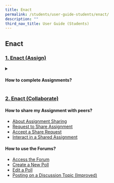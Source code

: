 ```yaml
---
title: Enact
permalink: /students/user-guide-students/enact/
description: ""
third_nav_title: User Guide (Students)
---
```

## Enact

### [1. Enact (Assign)](/teacher-user-guide/discover/index/)

<details><summary><h4> How to complete Assignments?</h4></summary>
<details><summary><h5> How to access my Assignments?</h5></summary>

* [About Assignments](https://www.notion.so/About-Assignments-b1488c912e684915bcf5a5603922def8)
* [View Assignments](https://www.notion.so/View-Assignments-6be91692ffa346c28b6e59162664ebf4)
* [Navigate an Assignment](https://www.notion.so/Navigate-an-Assignment-87ff488ea01f448c98756c71ec1690d1)
* [Attempt an Assignment](https://www.notion.so/Attempt-an-Assignment-60371cf299084e898c3034cdf4e5f44a)
* [Complete an Activity &amp; Section](https://www.notion.so/Complete-an-Activity-Section-acd1a513de55404ba53efffca445cfbb)
</details>
<details><summary><h5>How to attempt the different Question Types?</h5></summary> 

[Attempt a Multiple-Choice Question](https://www.notion.so/Attempt-a-Multiple-Choice-Question-2d617463a708420f8a5d3eb371f5e1b8)

[Attempt a Fill-in-the-Blanks Question](https://www.notion.so/Attempt-a-Fill-in-the-Blanks-Question-d24eab0b58b14d90b553782e4b743289)

[Attempt a Click-and-Drop Question](https://www.notion.so/Attempt-a-Click-and-Drop-Question-61f94a43a54d459ba8213235e1aaa5f7)

[Attempt an Error-Editing Question](https://www.notion.so/Attempt-an-Error-Editing-Question-3da010f2a861470aa51797ab3b5ce4fb)

[Attempt an Audio-Response Question](https://www.notion.so/Attempt-an-Audio-Response-Question-143e12cad8084b5f9c808b5a6fccd97c)

[Attempt a Free-Response Question](https://www.notion.so/Attempt-a-Free-Response-Question-0a25b2983dff4f179e49634a9ded3186)

[Attempt a Multi-Part Question](https://www.notion.so/Attempt-a-Multi-Part-Question-7f0faf0935a94d96bb39bcebb97535d3)

[Attempt an Interactive Thinking Tool Component](https://www.notion.so/Attempt-an-Interactive-Thinking-Tool-Component-9c0e596a56f94093849f7e2fbd5bd925)

[Attempt a Poll](https://www.notion.so/Attempt-a-Poll-2e67c19fb9e8462e98c3bbaefb62369f)

[Attempt a Question with Rubrics](https://www.notion.so/Attempt-a-Question-with-Rubrics-f18a7f9d5b2c4acaba3045debb98c8aa)

[Attempt a Team Quiz](https://www.notion.so/Attempt-a-Team-Quiz-84dde19b26ea48b2a40d3db1a8c6b1e0)

[Attempt Google-Attached Files](https://www.notion.so/Attempt-Google-Attached-Files-3aa961399d4c4032a665c3213e03a817)
</details>
<details>	
<summary><h5>What features are there to support learning of my Mother Tongue?</h5></summary>

[Text-to-Speech (TTS)](https://www.notion.so/Text-to-Speech-TTS-eb9e91fcf6c948faa3dba65c6f38cf42)

[Speech Evaluation](https://www.notion.so/Speech-Evaluation-8de953cc81b64296ad4861fa3ec90a7e)

[E-Dictionary](https://www.notion.so/E-Dictionary-b6e29f7fe51c440dbdecc5d93ba17112)
</details>
<details>	
<summary><h5>How to add Rich Text in responses?</h5></summary>

[Formatting &amp; Paragraphing](https://www.notion.so/Formatting-Paragraphing-7914b48243384679811f7afb9071f3d5)

[Insert Tables](https://www.notion.so/Insert-Tables-7f2744cac033430b9adccb0517625d10)

[Upload File](https://www.notion.so/Upload-File-1d227318e89145fa9d367c3e3a05d1d7)

[Insert Drawing ](https://www.notion.so/Insert-Drawing-39406e5ce3524978a0b4e732f9a495b4)

[Insert Chinese or Tamil Text](https://www.notion.so/Insert-Chinese-or-Tamil-Text-2d55e6bda2784de78b66dc50b01c859b)

[Insert Mathematical or Chemical Equations](https://www.notion.so/Insert-Mathematical-or-Chemical-Equations-f46ba7a11512468d94567d762695601d)

[Insert &amp; Edit Links ](https://www.notion.so/Insert-Edit-Links-7567da82ddc74a9fad7e0c8bf60afe65)

[Insert Emoticon](https://www.notion.so/Insert-Emoticon-9cd7961445804aeba3caf234b5cefd72)

[Insert Tooltip](https://www.notion.so/Insert-Tooltip-3507c9d2857f497b9ae1f1cc7fab3550)
</details>	
</details>

### [2. Enact (Collaborate)](/teacher-user-guide/discover/index/)

#### How to share my Assignment with peers?

* [About Assignment Sharing](https://www.notion.so/About-Assignment-Sharing-36b51c5efc44478c92b700aa3ae9a784) 
* [Request to Share Assignment](https://www.notion.so/Request-to-Share-Assignment-5b207b8ee6b349beb7743733a38aed5a) 
* [Accept a Share Request](https://www.notion.so/Accept-a-Share-Request-7d0b40bd3b354d66834201fe851344e9) 
* [Interact in a Shared Assignment](https://www.notion.so/Interact-in-a-Shared-Assignment-b473c5d156c5475ba2c0ea4dcff2b716)

#### How to use the Forums?

* [Access the Forum](https://www.notion.so/Access-the-Forum-93f952d2efdc45a883710367a75e6660)
* [Create a New Poll](https://www.notion.so/Create-a-New-Poll-399b4ec9678b45d7b0efe7ae910711c1)
* [Edit a Poll](https://www.notion.so/Edit-a-Poll-698e803e01674f96b7c482c66dd85f81)
* [Posting on a Discussion Topic (Improved)](https://www.notion.so/Posting-on-a-Discussion-Topic-Improved-a8fe5fcf8ff34cffa2f0af58b285a58f)